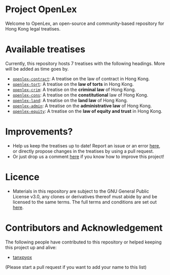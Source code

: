 # Project OpenLex
Welcome to OpenLex, an open-source and community-based repository for Hong Kong legal treatises.

# Available treatises
Currently, this repository hosts 7 treatises with the following headings. More will be added as time goes by.
* [`openlex-contract`](https://github.com/tanxpyox/OpenLex/tree/master/openlex-contract): A treatise on the law of contract in Hong Kong.
* [`openlex-tort`](https://github.com/tanxpyox/OpenLex/tree/master/openlex-tort): A treatise on the **law of torts** in Hong Kong.
* [`openlex-crim`](https://github.com/tanxpyox/OpenLex/tree/master/openlex-crim): A treatise on the **criminal law** of Hong Kong.
* [`openlex-cons`](https://github.com/tanxpyox/OpenLex/tree/master/openlex-cons): A treatise on the **constitutional** law of Hong Kong.
* [`openlex-land`](https://github.com/tanxpyox/OpenLex/tree/master/openlex-land): A treatise on the **land law** of Hong Kong.
* [`openlex-admin`](https://github.com/tanxpyox/OpenLex/tree/master/openlex-admin): A treatise on the **administrative law** of Hong Kong.
* [`openlex-equity`](https://github.com/tanxpyox/OpenLex/tree/master/openlex-equity): A treatise on the **law of equity and trust** in Hong Kong.

# Improvements?
* Help us keep the treatises up to date! Report an issue or an error [here](https://github.com/tanxpyox/OpenLex/issues/new?assignees=&labels=update&template=errors-or-old-law.md&title=%5BUpdate%5D+), or directly propose changes in the treatises by using a pull request.
* Or just drop us a comment [here](https://github.com/tanxpyox/OpenLex/issues/new?assignees=&labels=enhancement&template=feature_request.md&title=%5BImprove%5D) if you know how to improve this project!

# Licence
* Materials in this repository are subject to the GNU General Public License v3.0, any clones or derivatives thereof must abide by and be licensed to the same terms. The full terms and conditions are set out [here](https://github.com/tanxpyox/OpenLex/blob/master/LICENSE).

# Contributors and Acknowledgement
The following people have contributed to this repository or helped keeping this project up and alive: 

* [tanxpyox](github.com/tanxpyox)

(Please start a pull request if you want to add your name to this list)
